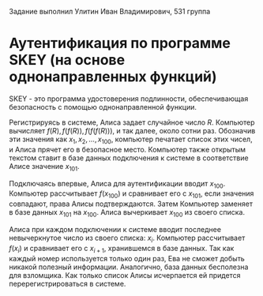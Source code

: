 Задание выполнил Улитин Иван Владимирович, 531 группа

# Аутентификация по программе SKEY (на основе однонаправленных функций)

SKEY - это программа удостоверения подлинности, обеспечивающая безопасность с помощью однонаправленной функции. 

Регистрируясь в системе, Алиса задает случайное число $R$. Компьютер вычисляет $f(R), f(f(R)), f(f(f(R)))$, и так 
далее, около сотни раз. Обозначив эти значения как $x_1, x_2, ..., x_{100}$, компьютер печатает список этих чисел, 
и Алиса прячет его в безопасное место. 
Компьютер также открытым текстом ставит в базе данных подключения к системе в соответствие Алисе значение $x_{101}$.

Подключаясь впервые, Алиса для аутентификации вводит $x_{100}$. Компьютер рассчитывает $f(x_{100})$ и сравнивает его с $x_{101}$, 
если значения совпадают, права Алисы подтверждаются. 
Затем Компьютер заменяет в базе данных $x_{101}$ на $x_{100}$. Алиса вычеркивает $x_{100}$ из своего списка.

Алиса при каждом подключении к системе вводит последнее невычеркнутое число из
своего списка: $x_i$. Компьютер рассчитывает $f(x_i)$ и сравнивает его с
$x_{i+1}$, хранившемся в базе данных. Так как каждый номер используется только
один раз, Ева не сможет добыть никакой полезный информации. Аналогично, база
данных бесполезна для взломщика. Как только список Алисы исчерпается
ей придется перерегистрироваться в системе.